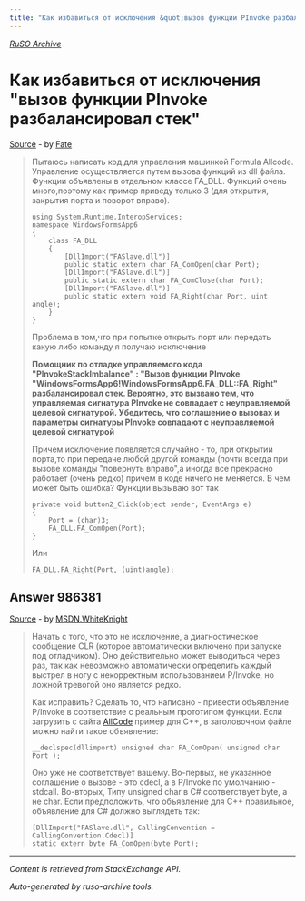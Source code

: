 ```yaml
---
title: "Как избавиться от исключения &quot;вызов функции PInvoke разбалансировал стек&quot;"
---
```

<p><i><a href="https://github.com/MSDN-WhiteKnight/ruso-archive/">RuSO Archive</a></i></p>
<h1>Как избавиться от исключения &quot;вызов функции PInvoke разбалансировал стек&quot;</h1>
<p><a href="https://ru.stackoverflow.com/questions/986272/%d0%9a%d0%b0%d0%ba-%d0%b8%d0%b7%d0%b1%d0%b0%d0%b2%d0%b8%d1%82%d1%8c%d1%81%d1%8f-%d0%be%d1%82-%d0%b8%d1%81%d0%ba%d0%bb%d1%8e%d1%87%d0%b5%d0%bd%d0%b8%d1%8f-%d0%b2%d1%8b%d0%b7%d0%be%d0%b2-%d1%84%d1%83%d0%bd%d0%ba%d1%86%d0%b8%d0%b8-pinvoke-%d1%80%d0%b0%d0%b7%d0%b1%d0%b0%d0%bb%d0%b0%d0%bd%d1%81%d0%b8%d1%80%d0%be%d0%b2%d0%b0%d0%bb-%d1%81%d1%82%d0%b5%d0%ba">Source</a> - by <a href="https://ru.stackoverflow.com/users/338063/fate">Fate</a></p>
<blockquote>
<p>Пытаюсь написать код для управления машинкой Formula Allcode. Управление осуществляется путем вызова  функций из dll файла. Функции объявлены  в отдельном классе FA_DLL. Функций очень много,поэтому как пример приведу только 3 (для открытия, закрытия порта и поворот вправо).</p>

<pre><code>using System.Runtime.InteropServices;
namespace WindowsFormsApp6
{
    class FA_DLL
    {
        [DllImport("FASlave.dll")]
        public static extern char FA_ComOpen(char Port);
        [DllImport("FASlave.dll")]
        public static extern char FA_ComClose(char Port);
        [DllImport("FASlave.dll")]
        public static extern void FA_Right(char Port, uint angle);
    }
}
</code></pre>

<p>Проблема в том,что при попытке открыть порт или передать какую либо команду я получаю исключение </p>

<p><strong>Помощник по отладке управляемого кода "PInvokeStackImbalance" : "Вызов функции PInvoke "WindowsFormsApp6!WindowsFormsApp6.FA_DLL::FA_Right" разбалансировал стек. Вероятно, это вызвано тем, что управляемая сигнатура PInvoke не совпадает с неуправляемой целевой сигнатурой. Убедитесь, что соглашение о вызовах и параметры сигнатуры PInvoke совпадают с неуправляемой целевой сигнатурой</strong></p>

<p>Причем исключение появляется случайно - то, при открытии порта,то при передаче любой другой команды (почти всегда при вызове команды "повернуть вправо",а иногда все прекрасно работает (очень редко) причем в коде ничего не меняется. В чем может быть ошибка? 
Функции вызываю вот так</p>

<pre><code>private void button2_Click(object sender, EventArgs e)
{
    Port = (char)3;
    FA_DLL.FA_ComOpen(Port);
}
</code></pre>

<p>Или </p>

<pre><code>FA_DLL.FA_Right(Port, (uint)angle); 
</code></pre>

</blockquote>
<h2>Answer 986381</h2>
<p><a href="https://ru.stackoverflow.com/a/986381/">Source</a> - by <a href="https://ru.stackoverflow.com/users/240512/msdn-whiteknight">MSDN.WhiteKnight</a></p>
<blockquote>
<p>Начать с того, что это не исключение, а диагностическое сообщение CLR (которое автоматически включено при запуске под отладчиком). Оно действительно может выводиться через раз, так как невозможно автоматически определить каждый выстрел в ногу с некорректным использованием P/Invoke, но ложной тревогой оно является редко.</p>

<p>Как исправить? Сделать то, что написано - привести объявление P/Invoke в соответствие с реальным прототипом функции. Если загрузить с сайта <a href="https://www.matrixtsl.com/allcode/resources/" rel="noreferrer">AllCode</a> пример для С++, в заголовочном файле можно найти такое объявление:</p>

<pre><code>__declspec(dllimport) unsigned char FA_ComOpen( unsigned char Port );
</code></pre>

<p>Оно уже не соответствует вашему. Во-первых, не указанное соглашение о вызове - это cdecl, а в P/Invoke по умолчанию - stdcall. Во-вторых, Типу unsigned char в C# соответствует byte, а не char. Если предположить, что объявление для С++ правильное, объявление для C# должно выглядеть так:</p>

<pre><code>[DllImport("FASlave.dll", CallingConvention = CallingConvention.Cdecl)]
static extern byte FA_ComOpen(byte Port); 
</code></pre>

</blockquote>
<hr/>
<p><i>Content is retrieved from StackExchange API. </i></p>
<p><i>Auto-generated by ruso-archive tools. </i></p>

